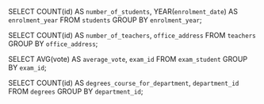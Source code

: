 <!-- Group by: -->
<!-- 1. Contare quanti iscritti ci sono stati ogni anno  -->

SELECT COUNT(id) AS `number_of_students`, YEAR(`enrolment_date`) AS `enrolment_year`
FROM `students`
GROUP BY `enrolment_year`;

<!-- 2. Contare gli insegnanti che hanno l'ufficio nello stesso edificio  -->

SELECT COUNT(id) AS `number_of_teachers`, `office_address`
FROM `teachers`
GROUP BY `office_address`;

<!-- 3. Calcolare la media dei voti di ogni appello d'esame  -->

SELECT AVG(vote) AS `average_vote`, `exam_id`
FROM `exam_student`
GROUP BY  `exam_id`;

<!-- 4. Contare quanti corsi di laurea ci sono per ogni dipartimento -->

SELECT COUNT(id) AS `degrees_course_for_department`, `department_id`
FROM `degrees`
GROUP BY  `department_id`;